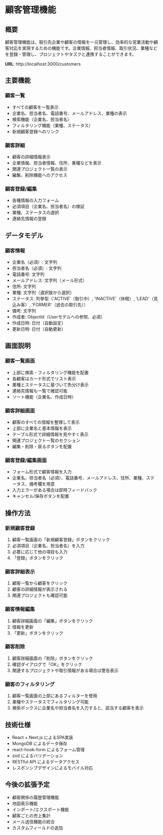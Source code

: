 # 顧客管理機能

## 概要
顧客管理機能は、取引先企業や顧客の情報を一元管理し、効率的な営業活動や顧客対応を実現するための機能です。企業情報、担当者情報、取引状況、業種などを登録・管理し、プロジェクトやタスクと連携することができます。

**URL**: http://localhost:3000/customers

## 主要機能

### 顧客一覧
- すべての顧客を一覧表示
- 企業名、担当者名、電話番号、メールアドレス、業種の表示
- 検索機能（企業名、担当者名）
- フィルタリング機能（業種、ステータス）
- 新規顧客登録へのリンク

### 顧客詳細
- 顧客の詳細情報表示
- 企業情報、担当者情報、住所、業種などを表示
- 関連プロジェクト一覧の表示
- 編集、削除機能へのアクセス

### 顧客登録/編集
- 各種情報の入力フォーム
- 必須項目（企業名、担当者名）の検証
- 業種、ステータスの選択
- 連絡先情報の登録

## データモデル

### 顧客情報
- 企業名（必須）: 文字列
- 担当者名（必須）: 文字列
- 電話番号: 文字列
- メールアドレス: 文字列（メール形式）
- 住所: 文字列
- 業種: 文字列（選択肢から選択）
- ステータス: 列挙型（'ACTIVE'（取引中）, 'INACTIVE'（休眠）, 'LEAD'（見込み客）, 'FORMER'（過去の取引先））
- 備考: 文字列
- 作成者: ObjectId（Userモデルへの参照、必須）
- 作成日時: 日付（自動設定）
- 更新日時: 日付（自動更新）

## 画面説明

### 顧客一覧画面
- 上部に検索・フィルタリング機能を配置
- 各顧客はカード形式でリスト表示
- 業種とステータスに基づいて色分け表示
- 連絡先情報も一覧で確認可能
- ソート機能（企業名、作成日時）

### 顧客詳細画面
- 顧客のすべての情報を整理して表示
- 上部に企業名と基本情報を表示
- テーブル形式で詳細情報を見やすく表示
- 関連プロジェクト一覧のセクション
- 編集・削除・戻るボタンを配置

### 顧客登録/編集画面
- フォーム形式で顧客情報を入力
- 企業名、担当者名（必須）、電話番号、メールアドレス、住所、業種、ステータス、備考欄を用意
- 入力エラーがある場合は即時フィードバック
- キャンセル/保存ボタンを配置

## 操作方法

### 新規顧客登録
1. 顧客一覧画面の「新規顧客登録」ボタンをクリック
2. 必須項目（企業名、担当者名）を入力
3. 必要に応じて他の項目も入力
4. 「登録」ボタンをクリック

### 顧客詳細表示
1. 顧客一覧から顧客をクリック
2. 顧客の詳細情報が表示される
3. 関連プロジェクトも確認可能

### 顧客情報編集
1. 顧客詳細画面の「編集」ボタンをクリック
2. 情報を更新
3. 「更新」ボタンをクリック

### 顧客削除
1. 顧客詳細画面の「削除」ボタンをクリック
2. 確認ダイアログで「OK」をクリック
3. 関連するプロジェクトや取引情報がある場合は警告表示

### 顧客のフィルタリング
1. 顧客一覧画面の上部にあるフィルターを使用
2. 業種やステータスでフィルタリング可能
3. 検索ボックスに企業名や担当者名を入力すると、該当する顧客を表示

## 技術仕様

- React + Next.js によるSPA実装
- MongoDB によるデータ保存
- react-hook-form によるフォーム管理
- zod によるバリデーション
- RESTful API によるデータアクセス
- レスポンシブデザインによるモバイル対応

## 今後の拡張予定

- 顧客関係の履歴管理機能
- 地図表示機能
- インポート/エクスポート機能
- 顧客ごとの売上集計
- メール送信機能の統合
- カスタムフィールドの追加 